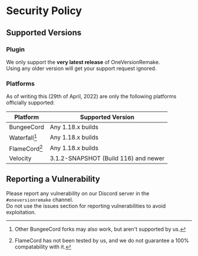 # Security Policy

## Supported Versions

### Plugin

We only support the **very latest release** of OneVersionRemake.  
Using any older version will get your support request ignored.

### Platforms

As of writing this (29th of April, 2022) are only the following platforms officially supported:

| Platform      | Supported Version                    |
| ------------- | ------------------------------------ |
| BungeeCord    | Any 1.18.x builds                    |
| Waterfall[^1] | Any 1.18.x builds                    |
| FlameCord[^2] | Any 1.18.x builds                    |
| Velocity      | 3.1.2-SNAPSHOT (Build 116) and newer |

## Reporting a Vulnerability

Please report any vulnerability on our Discord server in the `#oneversionremake` channel.  
Do not use the issues section for reporting vulnerabilities to avoid exploitation.

[^1]: Other BungeeCord forks may also work, but aren't supported by us.
[^2]: FlameCord has not been tested by us, and we do not guarantee a 100% compatability with it.
